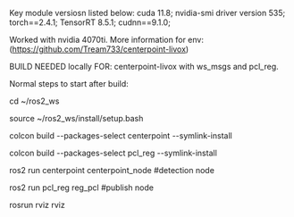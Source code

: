 Key module versiosn listed below:
cuda 11.8;
nvidia-smi driver version 535;
torch==2.4.1;
TensorRT 8.5.1;
cudnn==9.1.0;

Worked with nvidia 4070ti.
More information for env:
(https://github.com/Tream733/centerpoint-livox)

BUILD NEEDED locally FOR: centerpoint-livox with ws_msgs and pcl_reg.





Normal steps to start after build:

cd ~/ros2_ws

source ~/ros2_ws/install/setup.bash

colcon build --packages-select centerpoint --symlink-install

colcon build --packages-select pcl_reg --symlink-install

ros2 run centerpoint centerpoint_node #detection node

ros2 run pcl_reg reg_pcl #publish node

rosrun rviz rviz
